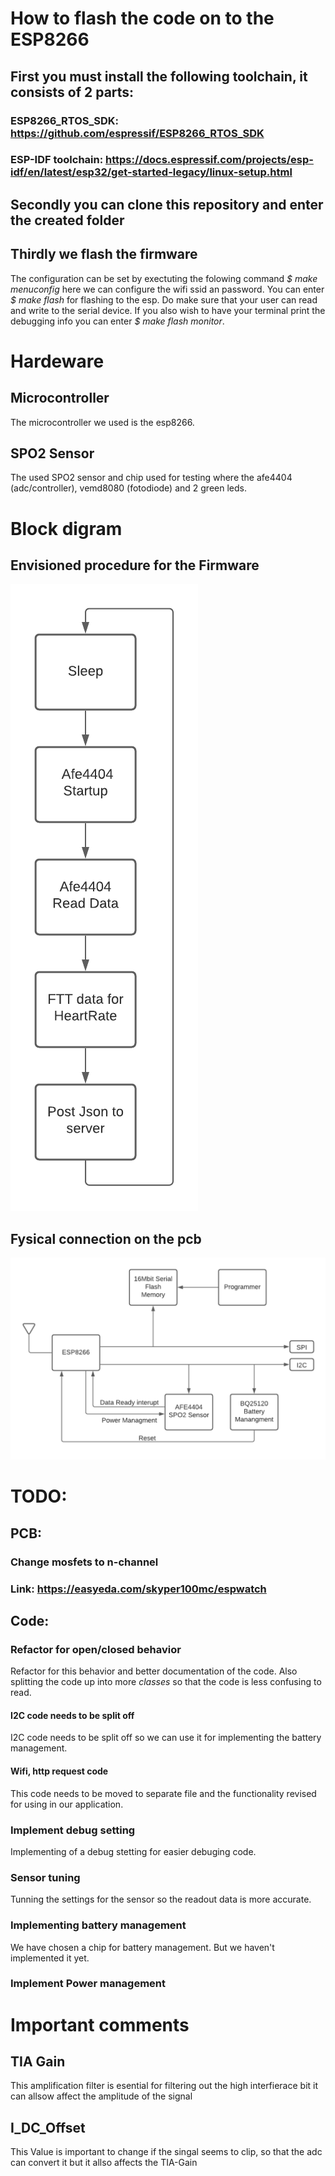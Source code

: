 # How to flash the code on to the ESP8266
## First you must install the following toolchain, it consists of 2 parts:
### ESP8266_RTOS_SDK: https://github.com/espressif/ESP8266_RTOS_SDK
### ESP-IDF toolchain: https://docs.espressif.com/projects/esp-idf/en/latest/esp32/get-started-legacy/linux-setup.html
## Secondly you can clone this repository and enter the created folder
## Thirdly we flash the firmware
The configuration can be set by exectuting the folowing command *$ make menuconfig* here we can configure the wifi ssid an password.
You can enter *$ make flash* for flashing to the esp. Do make sure that your user can read and write to the serial device.
If you also wish to have your terminal print the debugging info you can enter *$ make flash monitor*.

# Hardeware
## Microcontroller
The microcontroller we used is the esp8266.
## SPO2 Sensor
The used SPO2 sensor and chip used for testing where the afe4404 (adc/controller), vemd8080 (fotodiode) and 2 green leds.

# Block digram
## Envisioned procedure for the Firmware
![Current envisioned loop](Images/scheme1.png)

## Fysical connection on the pcb
![Fysical connections to the esp8266](Images/scheme2.png)

# TODO:
## PCB:
### Change mosfets to n-channel
### Link: https://easyeda.com/skyper100mc/espwatch
## Code:
### Refactor for open/closed behavior
Refactor for this behavior and better documentation of the code. Also splitting the code up into more *classes* so that the code is less confusing to read.
#### I2C code needs to be split off
I2C code needs to be split off so we can use it for implementing the battery management.
#### Wifi, http request code
This code needs to be moved to separate file and the functionality revised for using in our application.
### Implement debug setting
Implementing of a debug stetting for easier debuging code.
### Sensor tuning
Tunning the settings for the sensor so the readout data is more accurate.
### Implementing battery management
We have chosen a chip for battery management. But we haven't implemented it yet.
### Implement Power management


# Important comments
## TIA Gain
This amplification filter is esential for filtering out the high interfierace bit it can allsow affect the amplitude of the signal
## I_DC_Offset
This Value is important to change if the singal seems to clip, so that the adc can convert it but it allso affects the TIA-Gain
